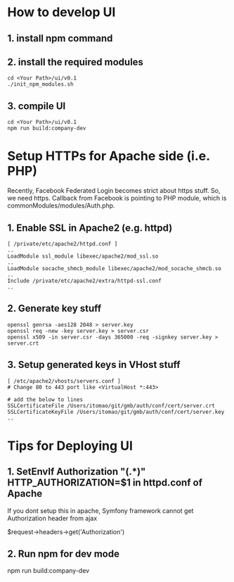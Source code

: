 # How to develop UI

## 1. install npm command

## 2. install the required modules

```
cd <Your Path>/ui/v0.1
./init_npm_modules.sh
```

## 3. compile UI
```
cd <Your Path>/ui/v0.1
npm run build:company-dev
```

# Setup HTTPs for Apache side (i.e. PHP)

Recently, Facebook Federated Login becomes strict about https stuff.
So, we need https. Callback from Facebook is pointing to PHP module, which is commonModules/modules/Auth.php.

## 1. Enable SSL in Apache2 (e.g. httpd)

```
[ /private/etc/apache2/httpd.conf ]
..
LoadModule ssl_module libexec/apache2/mod_ssl.so
..
LoadModule socache_shmcb_module libexec/apache2/mod_socache_shmcb.so
..
Include /private/etc/apache2/extra/httpd-ssl.conf
..
```

## 2. Generate key stuff
```
openssl genrsa -aes128 2048 > server.key
openssl req -new -key server.key > server.csr
openssl x509 -in server.csr -days 365000 -req -signkey server.key > server.crt

```

## 3. Setup generated keys in VHost stuff

```
[ /etc/apache2/vhosts/servers.conf ]
# Change 80 to 443 port like <VirtualHost *:443>

# add the below to lines
SSLCertificateFile /Users/itomao/git/gmb/auth/conf/cert/server.crt
SSLCertificateKeyFile /Users/itomao/git/gmb/auth/conf/cert/server.key
..
```

# Tips for Deploying UI
## 1. SetEnvIf Authorization "(.*)" HTTP_AUTHORIZATION=$1 in httpd.conf of Apache

If you dont setup this in apache, Symfony framework cannot get Authorization header from ajax

$request->headers->get('Authorization')

## 2. Run npm for dev mode

npm run build:company-dev

